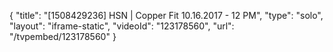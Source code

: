 {
    "title": "[1508429236] HSN | Copper Fit 10.16.2017 - 12 PM",
    "type": "solo",
    "layout": "iframe-static",
    "videoId": "123178560",
    "url": "\/tvpembed\/123178560"
}